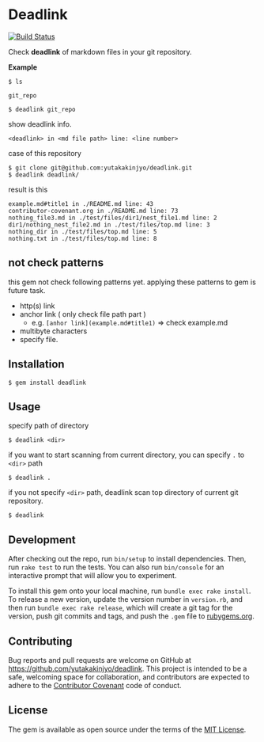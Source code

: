 # Deadlink

[![Build Status](https://travis-ci.org/yutakakinjyo/deadlink.svg?branch=master)](https://travis-ci.org/yutakakinjyo/deadlink)

Check **deadlink** of markdown files in your git repository.

**Example**

`$ ls`

`git_repo`

`$ deadlink git_repo`

show deadlink info.

`<deadlink> in <md file path> line: <line number>`

case of this repository

```
$ git clone git@github.com:yutakakinjyo/deadlink.git
$ deadlink deadlink/
```

result is this

```
example.md#title1 in ./README.md line: 43
contributor-covenant.org in ./README.md line: 73
nothing_file3.md in ./test/files/dir1/nest_file1.md line: 2
dir1/nothing_nest_file2.md in ./test/files/top.md line: 3
nothing_dir in ./test/files/top.md line: 5
nothing.txt in ./test/files/top.md line: 8
```

## not check patterns

this gem not check following patterns yet. applying these patterns to gem is future task.

- http(s) link
- anchor link ( only check file path part )
  - e.g. `[anhor link](example.md#title1)` => check example.md 
- multibyte characters
- specify file.

## Installation

`$ gem install deadlink`

## Usage

specify path of directory

```
$ deadlink <dir>
```

if you want to start scanning from current directory, you can specify `.` to `<dir>` path

```
$ deadlink .
```

if you not specify `<dir>` path, deadlink scan top directory of current git repository.

```
$ deadlink
```

## Development

After checking out the repo, run `bin/setup` to install dependencies. Then, run `rake test` to run the tests. You can also run `bin/console` for an interactive prompt that will allow you to experiment.

To install this gem onto your local machine, run `bundle exec rake install`. To release a new version, update the version number in `version.rb`, and then run `bundle exec rake release`, which will create a git tag for the version, push git commits and tags, and push the `.gem` file to [rubygems.org](https://rubygems.org).

## Contributing

Bug reports and pull requests are welcome on GitHub at https://github.com/yutakakinjyo/deadlink. This project is intended to be a safe, welcoming space for collaboration, and contributors are expected to adhere to the [Contributor Covenant](contributor-covenant.org) code of conduct.

## License

The gem is available as open source under the terms of the [MIT License](http://opensource.org/licenses/MIT).

